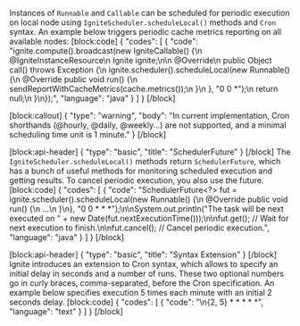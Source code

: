 Instances of `Runnable` and `Callable` can be scheduled for periodic execution on local node using `IgniteScheduler.scheduleLocal()` methods and `Cron` syntax. An example below triggers periodic cache metrics reporting on all available nodes: 
[block:code]
{
  "codes": [
    {
      "code": "ignite.compute().broadcast(new IgniteCallable<Object>() {\n    @IgniteInstanceResource\n    Ignite ignite;\n\n    @Override\n    public Object call() throws Exception {\n        ignite.scheduler().scheduleLocal(new Runnable() {\n            @Override public void run() {\n                sendReportWithCacheMetrics(cache.metrics());\n            }\n        }, \"0 0   *\");\n        return null;\n    }\n});",
      "language": "java"
    }
  ]
}
[/block]

[block:callout]
{
  "type": "warning",
  "body": "In current implementation, Cron shorthands (@hourly, @daily, @weekly...) are not supported, and a minimal scheduling time unit is 1 minute."
}
[/block]

[block:api-header]
{
  "type": "basic",
  "title": "SchedulerFuture"
}
[/block]
The `IgniteScheduler.scheduleLocal()` methods return `SchedulerFuture`, which has a bunch of useful methods for monitoring scheduled execution and getting results. To cancel periodic execution, you also use the future.
[block:code]
{
  "codes": [
    {
      "code": "SchedulerFuture<?> fut = ignite.scheduler().scheduleLocal(new Runnable() {\n    @Override public void run() {\n        ...\n    }\n}, \"0 0 * * *\");\n\nSystem.out.println(\"The task will be next executed on \" + new Date(fut.nextExecutionTime()));\n\nfut.get(); // Wait for next execution to finish.\n\nfut.cancel(); // Cancel periodic execution.",
      "language": "java"
    }
  ]
}
[/block]

[block:api-header]
{
  "type": "basic",
  "title": "Syntax Extension"
}
[/block]
Ignite introduces an extension to Cron syntax, which allows to specify an initial delay in seconds and a number of runs. These two optional numbers go in curly braces, comma-separated, before the Cron specification. An example below specifies execution 5 times each minute with an initial 2 seconds delay.
[block:code]
{
  "codes": [
    {
      "code": "\n{2, 5} * * * * *",
      "language": "text"
    }
  ]
}
[/block]